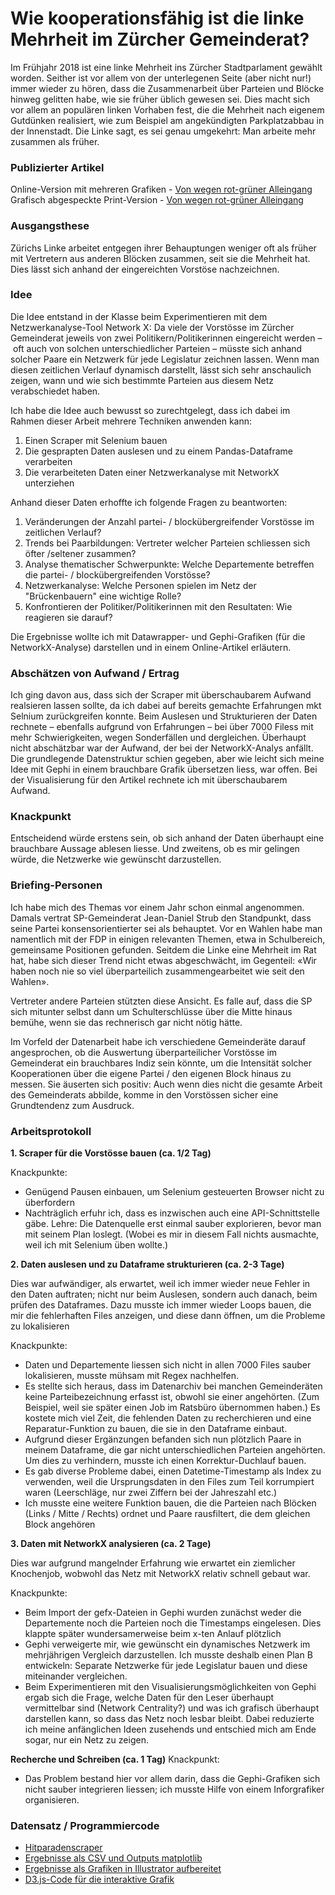 # Wie kooperationsfähig ist die linke Mehrheit im Zürcher Gemeinderat?

Im Frühjahr 2018 ist eine linke Mehrheit ins Zürcher Stadtparlament gewählt worden. Seither ist vor allem von der unterlegenen Seite (aber nicht nur!) immer wieder zu hören, dass die Zusammenarbeit über Parteien und Blöcke hinweg gelitten habe, wie sie früher üblich gewesen sei. Dies macht sich vor allem an populären linken Vorhaben fest, die die Mehrheit nach eigenem Gutdünken realisiert, wie zum Beispiel am angekündigten Parkplatzabbau in der Innenstadt. Die Linke sagt, es sei genau umgekehrt: Man arbeite mehr zusammen als früher. 

### Publizierter Artikel
Online-Version mit mehreren Grafiken - [Von wegen rot-grüner Alleingang](http://www.tagesanzeiger.ch/zuerich/region/von-wegen-rotgruener-alleingang/story/20271652)
Grafisch abgespeckte Print-Version - [Von wegen rot-grüner Alleingang](https://github.com/Supermarius/cas-ddj-hub/blob/master/Projekte/GR_Netzwerkanalyse_final/ta_20200205_0_0_17.pdf)

### Ausgangsthese

Zürichs Linke arbeitet entgegen ihrer Behauptungen weniger oft als früher mit Vertretern aus anderen Blöcken zusammen, seit sie die Mehrheit hat. Dies lässt sich anhand der eingereichten Vorstöse nachzeichnen.

### Idee

Die Idee entstand in der Klasse beim Experimentieren mit dem Netzwerkanalyse-Tool Network X: Da viele der Vorstösse im Zürcher Gemeinderat jeweils von zwei Politikern/Politikerinnen eingereicht werden – oft auch von solchen unterschiedlicher Parteien – müsste sich anhand solcher Paare ein Netzwerk für jede Legislatur zeichnen lassen. Wenn man diesen zeitlichen Verlauf dynamisch darstellt, lässt sich sehr anschaulich zeigen, wann und wie sich bestimmte Parteien aus diesem Netz verabschiedet haben. 

Ich habe die Idee auch bewusst so zurechtgelegt, dass ich dabei im Rahmen dieser Arbeit mehrere Techniken anwenden kann:
1. Einen Scraper mit Selenium bauen
2. Die gesprapten Daten auslesen und zu einem Pandas-Dataframe verarbeiten
3. Die verarbeiteten Daten einer Netzwerkanalyse mit NetworkX unterziehen

Anhand dieser Daten erhoffte ich  folgende Fragen zu beantworten:
1. Veränderungen der Anzahl partei- / blockübergreifender Vorstösse im zeitlichen Verlauf?
2. Trends bei Paarbildungen: Vertreter welcher Parteien schliessen sich öfter /seltener zusammen?
3. Analyse thematischer Schwerpunkte: Welche Departemente betreffen die partei- / blockübergreifenden Vorstösse?
4. Netzwerkanalyse: Welche Personen spielen im Netz der "Brückenbauern" eine wichtige Rolle?
5. Konfrontieren der Politiker/Politikerinnen mit den Resultaten: Wie reagieren sie darauf?

Die Ergebnisse wollte ich mit Datawrapper- und Gephi-Grafiken (für die NetworkX-Analyse) darstellen und in einem Online-Artikel erläutern. 

### Abschätzen von Aufwand / Ertrag

Ich ging davon aus, dass sich der Scraper mit überschaubarem Aufwand realsieren lassen sollte, da ich dabei auf bereits gemachte Erfahrungen mkt Selnium zurückgreifen konnte. Beim Auslesen und Strukturieren der Daten rechnete – ebenfalls aufgrund von Erfahrungen – bei über 7000 Filess mit mehr Schwierigkeiten, wegen Sonderfällen und dergleichen. Überhaupt nicht abschätzbar war der Aufwand, der bei der NetworkX-Analys anfällt. Die grundlegende Datenstruktur schien gegeben, aber wie leicht sich meine Idee mit Gephi in einem brauchbare Grafik übersetzen liess, war offen. Bei der Visualisierung für den Artikel rechnete ich mit überschaubarem Aufwand.

### Knackpunkt

Entscheidend würde erstens sein, ob sich anhand der Daten überhaupt eine brauchbare Aussage ablesen liesse. Und zweitens, ob es mir gelingen würde, die Netzwerke wie gewünscht darzustellen.

### Briefing-Personen

Ich habe mich des Themas vor einem Jahr schon einmal angenommen. Damals vertrat SP-Gemeinderat Jean-Daniel Strub den Standpunkt, dass seine Partei konsensorientierter sei als behauptet. Vor en Wahlen habe man namentlich mit der FDP in einigen relevanten Themen, etwa in Schulbereich, gemeinsame Positionen gefunden. Seitdem die Linke eine Mehrheit im Rat hat, habe sich dieser Trend nicht etwas abgeschwächt, im Gegenteil: «Wir haben noch nie so viel überparteilich zusammengearbeitet wie seit den Wahlen».

Vertreter andere Parteien stützten diese Ansicht.  Es falle  auf, dass die SP sich mitunter selbst dann um Schulterschlüsse über die Mitte hinaus bemühe, wenn sie das rechnerisch gar nicht nötig hätte. 

Im Vorfeld der Datenarbeit habe ich verschiedene Gemeinderäte darauf angesprochen, ob die Auswertung überparteilicher Vorstösse im Gemeinderat ein brauchbares Indiz sein könnte, um die Intensität solcher Kooperationen über die eigene Partei / den eigenen Block hinaus zu messen. Sie äuserten sich positiv: Auch wenn dies nicht die gesamte Arbeit des Gemeinderats abbilde, komme in den Vorstössen sicher eine Grundtendenz zum Ausdruck.


### Arbeitsprotokoll

**1. Scraper für die Vorstösse bauen (ca. 1/2 Tag)**

Knackpunkte: 
- Genügend Pausen einbauen, um Selenium gesteuerten Browser nicht zu überfordern
- Nachträglich erfuhr ich, dass es inzwischen auch eine API-Schnittstelle gäbe. Lehre: Die Datenquelle erst einmal sauber explorieren, bevor man mit seinem Plan loslegt. (Wobei es mir in diesem Fall nichts ausmachte, weil ich mit Selenium üben wollte.)

**2. Daten auslesen und zu Dataframe strukturieren (ca. 2-3 Tage)**

Dies war aufwändiger, als erwartet, weil ich immer wieder neue Fehler in den Daten auftraten; nicht nur beim Auslesen, sondern auch danach, beim prüfen des Dataframes. Dazu musste ich immer wieder Loops bauen, die mir die fehlerhaften Files anzeigen, und diese dann öffnen, um die Probleme zu lokalisieren

Knackpunkte:
- Daten und Departemente liessen sich nicht in allen 7000 Files sauber lokalisieren, musste mühsam mit Regex nachhelfen.
- Es stellte sich heraus, dass im Datenarchiv bei manchen Gemeinderäten keine Parteibezeichnung erfasst ist, obwohl sie einer angehörten. (Zum Beispiel, weil sie später einen Job im Ratsbüro übernommen haben.) Es kostete mich viel Zeit, die fehlenden Daten zu recherchieren und eine Reparatur-Funktion zu bauen, die sie in den Dataframe einbaut.
- Aufgrund dieser Ergänzungen befanden sich nun plötzlich Paare in meinem Dataframe, die gar nicht unterschiedlichen Parteien angehörten. Um dies zu verhindern, musste ich einen Korrektur-Duchlauf bauen.
- Es gab diverse Probleme dabei, einen Datetime-Timestamp als Index zu verwenden, weil die Ursprungsdaten in den Files zum Teil korrumpiert waren (Leerschläge, nur zwei Ziffern bei der Jahreszahl etc.)
- Ich musste eine weitere Funktion bauen, die die Parteien nach Blöcken (Links / Mitte / Rechts) ordnet und Paare rausfiltert, die dem gleichen Block angehören

**3. Daten mit NetworkX analysieren (ca. 2 Tage)**

Dies war aufgrund mangelnder Erfahrung wie erwartet ein ziemlicher Knochenjob, wobwohl das Netz mit NetworkX relativ schnell gebaut war.

Knackpunkte:
- Beim Import der gefx-Dateien in Gephi wurden zunächst weder die Departemente noch die Parteien noch die Timestamps eingelesen. Dies klappte später wundersamerweise beim x-ten Anlauf plötzlich
- Gephi verweigerte mir, wie gewünscht ein dynamisches Netzwerk im mehrjährigen Vergleich darzustellen. Ich musste deshalb einen Plan B entwickeln: Separate Netzwerke für jede Legislatur bauen und diese miteinander vergleichen.
- Beim Experimentieren mit den Visualisierungsmöglichkeiten von Gephi ergab sich die Frage, welche Daten für den Leser überhaupt vermittelbar sind (Network Centrality?) und was ich grafisch überhaupt darstellen kann, so dass das Netz noch lesbar bleibt. Dabei reduzierte ich meine anfänglichen Ideen zusehends und entschied mich am Ende sogar, nur ein Netz zu zeigen.

**Recherche und Schreiben (ca. 1 Tag)**
Knackpunkt:
- Das Problem bestand hier vor allem darin, dass die Gephi-Grafiken sich nicht sauber integrieren liessen; ich musste Hilfe von einem Inforgrafiker organisieren. 


### Datensatz / Programmiercode
- [Hitparadenscraper](https://github.com/leasennch/hitparade/blob/master/Hitparade_Scraper.ipynb)
- [Ergebnisse als CSV und Outputs matplotlib](https://github.com/leasennch/hitparade/tree/master/python_outputs)
- [Ergebnisse als Grafiken in Illustrator aufbereitet](https://github.com/leasennch/hitparade/tree/master/finished_graphics)
- [D3.js-Code für die interaktive Grafik](https://github.com/leasennch/hitparade/tree/master/interactive)


